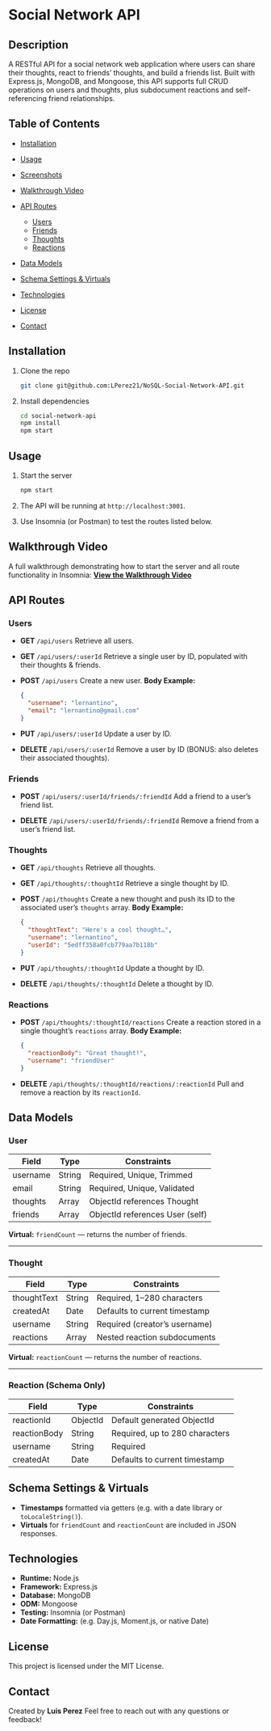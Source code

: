 # Social Network API

## Description

A RESTful API for a social network web application where users can share their thoughts, react to friends’ thoughts, and build a friends list. Built with Express.js, MongoDB, and Mongoose, this API supports full CRUD operations on users and thoughts, plus subdocument reactions and self-referencing friend relationships.

## Table of Contents

* [Installation](#installation)
* [Usage](#usage)
* [Screenshots](#screenshots)
* [Walkthrough Video](#walkthrough-video)
* [API Routes](#api-routes)

  * [Users](#users)
  * [Friends](#friends)
  * [Thoughts](#thoughts)
  * [Reactions](#reactions)
* [Data Models](#data-models)
* [Schema Settings & Virtuals](#schema-settings--virtuals)
* [Technologies](#technologies)
* [License](#license)
* [Contact](#contact)

## Installation

1. Clone the repo

   ```bash
   git clone git@github.com:LPerez21/NoSQL-Social-Network-API.git
   ```
2. Install dependencies

   ```bash
   cd social-network-api
   npm install
   npm start
   ```

## Usage

1. Start the server

   ```bash
   npm start
   ```
2. The API will be running at `http://localhost:3001`.
3. Use Insomnia (or Postman) to test the routes listed below.


## Walkthrough Video

A full walkthrough demonstrating how to start the server and all route functionality in Insomnia:
**[View the Walkthrough Video](https://drive.google.com/file/d/11FRJEL8KNBGLSisjYbrMomU5asn6V5o_/view?usp=drive_link)**

## API Routes

### Users

* **GET** `/api/users`
  Retrieve all users.

* **GET** `/api/users/:userId`
  Retrieve a single user by ID, populated with their thoughts & friends.

* **POST** `/api/users`
  Create a new user.
  **Body Example:**

  ```json
  {
    "username": "lernantino",
    "email": "lernantino@gmail.com"
  }
  ```

* **PUT** `/api/users/:userId`
  Update a user by ID.

* **DELETE** `/api/users/:userId`
  Remove a user by ID (BONUS: also deletes their associated thoughts).

### Friends

* **POST** `/api/users/:userId/friends/:friendId`
  Add a friend to a user’s friend list.

* **DELETE** `/api/users/:userId/friends/:friendId`
  Remove a friend from a user’s friend list.

### Thoughts

* **GET** `/api/thoughts`
  Retrieve all thoughts.

* **GET** `/api/thoughts/:thoughtId`
  Retrieve a single thought by ID.

* **POST** `/api/thoughts`
  Create a new thought and push its ID to the associated user’s `thoughts` array.
  **Body Example:**

  ```json
  {
    "thoughtText": "Here's a cool thought…",
    "username": "lernantino",
    "userId": "5edff358a0fcb779aa7b118b"
  }
  ```

* **PUT** `/api/thoughts/:thoughtId`
  Update a thought by ID.

* **DELETE** `/api/thoughts/:thoughtId`
  Delete a thought by ID.

### Reactions

* **POST** `/api/thoughts/:thoughtId/reactions`
  Create a reaction stored in a single thought’s `reactions` array.
  **Body Example:**

  ```json
  {
    "reactionBody": "Great thought!",
    "username": "friendUser"
  }
  ```

* **DELETE** `/api/thoughts/:thoughtId/reactions/:reactionId`
  Pull and remove a reaction by its `reactionId`.

## Data Models

### User

| Field    | Type   | Constraints                     |
| -------- | ------ | ------------------------------- |
| username | String | Required, Unique, Trimmed       |
| email    | String | Required, Unique, Validated     |
| thoughts | Array  | ObjectId references Thought     |
| friends  | Array  | ObjectId references User (self) |

**Virtual:** `friendCount` — returns the number of friends.

---

### Thought

| Field       | Type   | Constraints                   |
| ----------- | ------ | ----------------------------- |
| thoughtText | String | Required, 1–280 characters    |
| createdAt   | Date   | Defaults to current timestamp |
| username    | String | Required (creator’s username) |
| reactions   | Array  | Nested reaction subdocuments  |

**Virtual:** `reactionCount` — returns the number of reactions.

---

### Reaction (Schema Only)

| Field        | Type     | Constraints                    |
| ------------ | -------- | ------------------------------ |
| reactionId   | ObjectId | Default generated ObjectId     |
| reactionBody | String   | Required, up to 280 characters |
| username     | String   | Required                       |
| createdAt    | Date     | Defaults to current timestamp  |

## Schema Settings & Virtuals

* **Timestamps** formatted via getters (e.g. with a date library or `toLocaleString()`).
* **Virtuals** for `friendCount` and `reactionCount` are included in JSON responses.

## Technologies

* **Runtime:** Node.js
* **Framework:** Express.js
* **Database:** MongoDB
* **ODM:** Mongoose
* **Testing:** Insomnia (or Postman)
* **Date Formatting:** (e.g. Day.js, Moment.js, or native Date)

## License

This project is licensed under the MIT License.

## Contact

Created by **Luis Perez**
Feel free to reach out with any questions or feedback!

